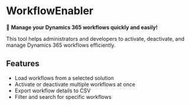 # WorkflowEnabler

🚀 **Manage your Dynamics 365 workflows quickly and easily!**

This tool helps administrators and developers to activate, deactivate, and manage Dynamics 365 workflows efficiently.

## Features
- Load workflows from a selected solution
- Activate or deactivate multiple workflows at once
- Export workflow details to CSV
- Filter and search for specific workflows
